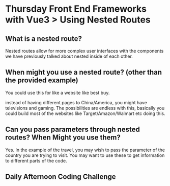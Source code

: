 # Thursday Front End Frameworks with Vue3 > Using Nested Routes 

## What is a nested route? 

Nested routes allow for more complex user interfaces with the components we have previously talked about nested inside of each other. 

## When might you use a nested route? (other than the provided example)

You could use this for like a website like best buy. 

instead of having different pages to China/America, you might have televisions and gaming. The possibilities are endless with this, basically you could build most of the websites like Target/Amazon/Walmart etc doing this. 

## Can you pass parameters through nested routes? When Might you use them?

Yes. In the example of the travel, you may wish to pass the parameter of the country you are trying to visit. You may want to use these to get information to different parts of the code. 

## Daily Afternoon Coding Challenge